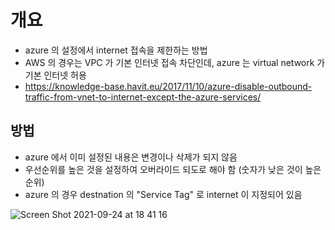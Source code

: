 # 개요
 - azure 의 설정에서 internet 접속을 제한하는 방법
 - AWS 의 경우는 VPC 가 기본 인터넷 접속 차단인데, azure 는 virtual network 가 기본 인터넷 허용
 - https://knowledge-base.havit.eu/2017/11/10/azure-disable-outbound-traffic-from-vnet-to-internet-except-the-azure-services/

## 방법
 - azure 에서 이미 설정된 내용은 변경이나 삭제가 되지 않음
 - 우선순위를 높은 것을 설정하여 오버라이드 되도로 해야 함 (숫자가 낮은 것이 높은 순위)
 - azure 의 경우 destnation 의 "Service Tag" 로 internet 이 지정되어 있음

![Screen Shot 2021-09-24 at 18 41 16](https://user-images.githubusercontent.com/979297/134654032-920d4a79-f90e-4cee-acea-7b7d5560e0ef.png)
